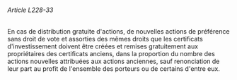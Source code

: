 ###### Article L228-33

En cas de distribution gratuite d'actions, de nouvelles actions de préférence sans droit de vote et assorties des mêmes droits que les certificats d'investissement doivent être créées et remises gratuitement aux propriétaires des certificats anciens, dans la proportion du nombre des actions nouvelles attribuées aux actions anciennes, sauf renonciation de leur part au profit de l'ensemble des porteurs ou de certains d'entre eux.

